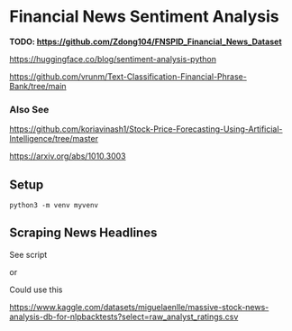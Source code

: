# Financial News Sentiment Analysis

**TODO: https://github.com/Zdong104/FNSPID_Financial_News_Dataset**


https://huggingface.co/blog/sentiment-analysis-python

https://github.com/vrunm/Text-Classification-Financial-Phrase-Bank/tree/main

### Also See

https://github.com/koriavinash1/Stock-Price-Forecasting-Using-Artificial-Intelligence/tree/master

https://arxiv.org/abs/1010.3003

## Setup

```
python3 -m venv myvenv
```

## Scraping News Headlines

See script

or

Could use this

https://www.kaggle.com/datasets/miguelaenlle/massive-stock-news-analysis-db-for-nlpbacktests?select=raw_analyst_ratings.csv
